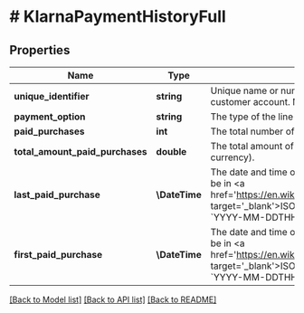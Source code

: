# # KlarnaPaymentHistoryFull

## Properties

Name | Type | Description | Notes
------------ | ------------- | ------------- | -------------
**unique_identifier** | **string** | Unique name or number to identify the specific customer account. Max. 24 characters. | [optional]
**payment_option** | **string** | The type of the line item | [optional]
**paid_purchases** | **int** | The total number of successful purchases. | [optional]
**total_amount_paid_purchases** | **double** | The total amount of successful purchases (in local currency). | [optional]
**last_paid_purchase** | **\DateTime** | The date and time of the last paid purchase. Must be in &lt;a href&#x3D;&#39;https://en.wikipedia.org/wiki/ISO_8601&#39; target&#x3D;&#39;_blank&#39;&gt;ISO-8601&lt;/a&gt; format (e.g. &#x60;YYYY-MM-DDTHH:MM:ss.SSSZ&#x60;). | [optional]
**first_paid_purchase** | **\DateTime** | The date and time of the first paid purchase. Must be in &lt;a href&#x3D;&#39;https://en.wikipedia.org/wiki/ISO_8601&#39; target&#x3D;&#39;_blank&#39;&gt;ISO-8601&lt;/a&gt; format (e.g. &#x60;YYYY-MM-DDTHH:MM:ss.SSSZ&#x60;). | [optional]

[[Back to Model list]](../../README.md#models) [[Back to API list]](../../README.md#endpoints) [[Back to README]](../../README.md)
